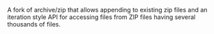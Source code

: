 A fork of archive/zip that allows appending to existing
zip files and an iteration style API for accessing files
from ZIP files having several thousands of files.

